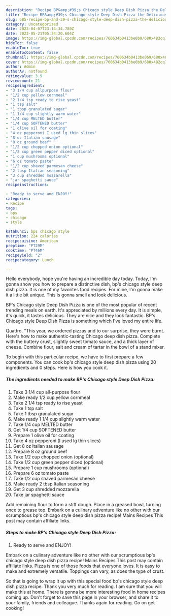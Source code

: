 ```yaml
---
description: "Recipe BP&amp;#39;s Chicago style Deep Dish Pizza the Delicious}"
title: "Recipe BP&amp;#39;s Chicago style Deep Dish Pizza the Delicious}"
slug: 685-recipe-bp-and-39-s-chicago-style-deep-dish-pizza-the-delicious
category: Uncategorized
date: 2023-04-07T23:14:34.780Z
date: 2023-05-21T05:34:20.604Z
image: https://img-global.cpcdn.com/recipes/760634b0413be0b9/680x482cq70/bps-chicago-style-deep-dish-pizza-recipe-main-photo.jpg
hideToc: false
enableToc: true
enableTocContent: false
thumbnail: https://img-global.cpcdn.com/recipes/760634b0413be0b9/680x482cq70/bps-chicago-style-deep-dish-pizza-recipe-main-photo.jpg
cover: https://img-global.cpcdn.com/recipes/760634b0413be0b9/680x482cq70/bps-chicago-style-deep-dish-pizza-recipe-main-photo.jpg
author: Admin
authorAv: notfound
ratingvalue: 3.9
reviewcount: 21
recipeingredient:
- "3 1/4 cup allpurpose flour"
- "1/2 cup yellow cornmeal"
- "2 1/4 tsp ready to rise yeast"
- "1 tsp salt"
- "1 tbsp granulated sugar"
- "1 1/4 cup slightly warm water"
- "1/4 cup MELTED butter"
- "1/4 cup SOFTENED butter"
- "1 olive oil for coating"
- "4 oz pepperoni I used lg thin slices"
- "8 oz Italian sausage"
- "8 oz ground beef"
- "1/2 cup chopped onion optional"
- "1/2 cup green pepper diced optional"
- "1 cup mushrooms optional"
- "6 oz tomato paste"
- "1/2 cup shaved parmesan cheese"
- "2 tbsp Italian seasoning"
- "3 cup shredded mozzarella"
- "jar spaghetti sauce"
recipeinstructions:

- "Ready to serve and ENJOY!"
categories:
- Recipe
tags:
- bps
- chicago
- style

katakunci: bps chicago style 
nutrition: 224 calories
recipecuisine: American
preptime: "PT29M"
cooktime: "PT46M"
recipeyield: "2"
recipecategory: Lunch

---
```



Hello everybody, hope you're having an incredible day today. Today, I'm gonna show you how to prepare a distinctive dish, bp&#39;s chicago style deep dish pizza. It is one of my favorites food recipes. For mine, I'm gonna make it a little bit unique. This is gonna smell and look delicious.

BP&#39;s Chicago style Deep Dish Pizza is one of the most popular of recent trending meals on earth. It's appreciated by millions every day. It is simple, it's quick, it tastes delicious. They are nice and they look fantastic. BP&#39;s Chicago style Deep Dish Pizza is something which I've loved my entire life.

Quattro. &#34;This year, we ordered pizzas and to our surprise, they were burnt. Here&#39;s how to make authentic-tasting Chicago deep dish pizza. Complete with the buttery crust, slightly sweet tomato sauce, and a thick layer of cheese. Combine flour, salt and cream of tartar in the bowl of a stand mixer.


To begin with this particular recipe, we have to first prepare a few components. You can cook bp&#39;s chicago style deep dish pizza using 20 ingredients and 0 steps. Here is how you cook it.

<!--inarticleads1-->

##### The ingredients needed to make BP&#39;s Chicago style Deep Dish Pizza:

1. Take 3 1/4 cup all-purpose flour
1. Make ready 1/2 cup yellow cornmeal
1. Take 2 1/4 tsp ready to rise yeast
1. Take 1 tsp salt
1. Take 1 tbsp granulated sugar
1. Make ready 1 1/4 cup slightly warm water
1. Take 1/4 cup MELTED butter
1. Get 1/4 cup SOFTENED butter
1. Prepare 1 olive oil for coating
1. Take 4 oz pepperoni (I used lg thin slices)
1. Get 8 oz Italian sausage
1. Prepare 8 oz ground beef
1. Take 1/2 cup chopped onion (optional)
1. Take 1/2 cup green pepper diced (optional)
1. Prepare 1 cup mushrooms (optional)
1. Prepare 6 oz tomato paste
1. Take 1/2 cup shaved parmesan cheese
1. Make ready 2 tbsp Italian seasoning
1. Get 3 cup shredded mozzarella
1. Take jar spaghetti sauce


Add remaining flour to form a stiff dough. Place in a greased bowl, turning once to grease top. Embark on a culinary adventure like no other with our scrumptious bp&#39;s chicago style deep dish pizza recipe! Mains Recipes This post may contain affiliate links. 

<!--inarticleads2-->

##### Steps to make BP&#39;s Chicago style Deep Dish Pizza:


1. Ready to serve and ENJOY!

Embark on a culinary adventure like no other with our scrumptious bp&#39;s chicago style deep dish pizza recipe! Mains Recipes This post may contain affiliate links. Pizza is one of those foods that everyone loves. It is easy to make and extremely versatile. Toppings can vary, as does the type of crust. 

So that is going to wrap it up with this special food bp&#39;s chicago style deep dish pizza recipe. Thank you very much for reading. I am sure that you will make this at home. There is gonna be more interesting food in home recipes coming up. Don't forget to save this page in your browser, and share it to your family, friends and colleague. Thanks again for reading. Go on get cooking!
